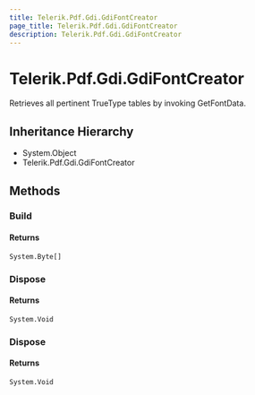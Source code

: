 ```yaml
---
title: Telerik.Pdf.Gdi.GdiFontCreator
page_title: Telerik.Pdf.Gdi.GdiFontCreator
description: Telerik.Pdf.Gdi.GdiFontCreator
---
```


# Telerik.Pdf.Gdi.GdiFontCreator

Retrieves all pertinent TrueType tables by invoking GetFontData.

## Inheritance Hierarchy

* System.Object
* Telerik.Pdf.Gdi.GdiFontCreator

## Methods

###  Build

#### Returns

`System.Byte[]` 

###  Dispose

#### Returns

`System.Void` 

###  Dispose

#### Returns

`System.Void` 

